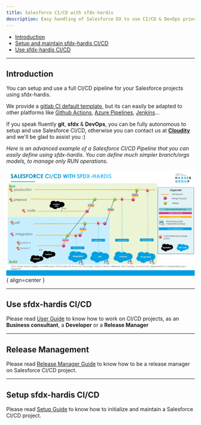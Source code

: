 ```yaml
---
title: Salesforce CI/CD with sfdx-hardis
description: Easy handling of Salesforce DX to use CI/CD & DevOps principles on your Salesforce projects
---
```

<!-- markdownlint-disable MD013 -->

- [Introduction](#introduction)
- [Setup and maintain sfdx-hardis CI/CD](#setup-and-maintain-sfdx-hardis-cicd)
- [Use sfdx-hardis CI/CD](#use-sfdx-hardis-cicd)

___

## Introduction

You can setup and use a full CI/CD pipeline for your Salesforce projects using sfdx-hardis.

We provide a [gitlab CI default template](https://github.com/hardisgroupcom/sfdx-hardis/blob/main/defaults/ci/.gitlab-ci.yml), but its can easily be adapted to other platforms like [Github Actions](https://github.com/features/actions), [Azure Pipelines](https://azure.microsoft.com/en-gb/products/devops/pipelines/), [Jenkins](https://www.jenkins.io/)...

If you speak fluently **git**, **sfdx** & **DevOps**, you can be fully autonomous to setup and use Salesforce CI/CD, otherwise you can contact us at [**Cloudity**](https://cloudity.com/) and we'll be glad to assist you :)

_Here is an advanced example of a Salesforce CI/CD Pipeline that you can easily define using sfdx-hardis._
_You can define much simpler branch/orgs models, to manage only RUN operations._

![](assets/images/ci-cd-schema-main.jpg){ align=center }

___

## Use sfdx-hardis CI/CD

Please read [User Guide](salesforce-ci-cd-use-home.md) to know how to work on CI/CD projects, as an **Business consultant**, a **Developer** or a **Release Manager**

___

## Release Management

Please read [Release Manager Guide](salesforce-ci-cd-release-home.md) to know how to be a release manager on Salesforce CI/CD project.

___

## Setup sfdx-hardis CI/CD

Please read [Setup Guide](salesforce-ci-cd-setup-home.md) to know how to initialize and maintain a Salesforce CI/CD project.




